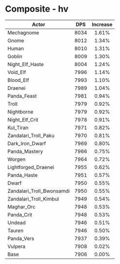 # Composite - hv
| Actor | DPS | Increase |
|---|:---:|:---:|
|Mechagnome|8034|1.61%|
|Gnome|8012|1.34%|
|Human|8010|1.31%|
|Goblin|8009|1.30%|
|Night_Elf_Haste|8004|1.24%|
|Void_Elf|7996|1.14%|
|Blood_Elf|7993|1.10%|
|Draenei|7989|1.04%|
|Panda_Feast|7981|0.94%|
|Troll|7979|0.92%|
|Nightborne|7979|0.92%|
|Night_Elf_Crit|7978|0.91%|
|Kul_Tiran|7971|0.82%|
|Zandalari_Troll_Paku|7970|0.81%|
|Dark_Iron_Dwarf|7969|0.80%|
|Panda_Mastery|7966|0.75%|
|Worgen|7964|0.72%|
|Lightforged_Draenei|7955|0.62%|
|Panda_Haste|7951|0.57%|
|Dwarf|7950|0.55%|
|Zandalari_Troll_Bwonsamdi|7950|0.55%|
|Zandalari_Troll_Kimbul|7949|0.54%|
|Maghar_Orc|7948|0.53%|
|Panda_Crit|7948|0.53%|
|Undead|7946|0.51%|
|Tauren|7946|0.50%|
|Panda_Vers|7937|0.39%|
|Vulpera|7908|0.02%|
|Base|7906|0.00%|
